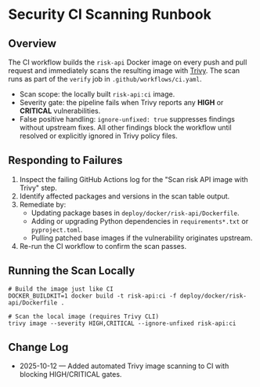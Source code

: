 # Security CI Scanning Runbook

## Overview
The CI workflow builds the `risk-api` Docker image on every push and pull request and immediately scans the resulting image with [Trivy](https://github.com/aquasecurity/trivy). The scan runs as part of the `verify` job in `.github/workflows/ci.yaml`.

* Scan scope: the locally built `risk-api:ci` image.
* Severity gate: the pipeline fails when Trivy reports any **HIGH** or **CRITICAL** vulnerabilities.
* False positive handling: `ignore-unfixed: true` suppresses findings without upstream fixes. All other findings block the workflow until resolved or explicitly ignored in Trivy policy files.

## Responding to Failures
1. Inspect the failing GitHub Actions log for the "Scan risk API image with Trivy" step.
2. Identify affected packages and versions in the scan table output.
3. Remediate by:
   * Updating package bases in `deploy/docker/risk-api/Dockerfile`.
   * Adding or upgrading Python dependencies in `requirements*.txt` or `pyproject.toml`.
   * Pulling patched base images if the vulnerability originates upstream.
4. Re-run the CI workflow to confirm the scan passes.

## Running the Scan Locally
```
# Build the image just like CI
DOCKER_BUILDKIT=1 docker build -t risk-api:ci -f deploy/docker/risk-api/Dockerfile .

# Scan the local image (requires Trivy CLI)
trivy image --severity HIGH,CRITICAL --ignore-unfixed risk-api:ci
```

## Change Log
* 2025-10-12 — Added automated Trivy image scanning to CI with blocking HIGH/CRITICAL gates.
